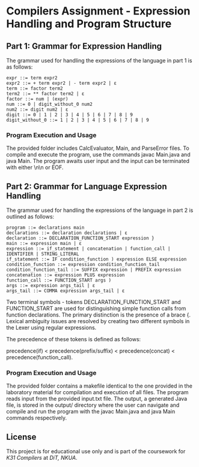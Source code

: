 # Compilers Assignment - Expression Handling and Program Structure

## Part 1: Grammar for Expression Handling

The grammar used for handling the expressions of the language in part 1 is as follows:

```
expr ::= term expr2
expr2 ::= + term expr2 | - term expr2 | ε
term ::= factor term2
term2 ::= ** factor term2 | ε
factor ::= num | (expr)
num ::= 0 | digit_without_0 num2
num2 ::= digit num2 | ε
digit ::= 0 | 1 | 2 | 3 | 4 | 5 | 6 | 7 | 8 | 9
digit_without_0 ::= 1 | 2 | 3 | 4 | 5 | 6 | 7 | 8 | 9
```

### Program Execution and Usage

The provided folder includes CalcEvaluator, Main, and ParseError files. To compile and execute the program, use the commands javac Main.java and java Main. The program awaits user input and the input can be terminated with either \n\n or EOF.

## Part 2: Grammar for Language Expression Handling

The grammar used for handling the expressions of the language in part 2 is outlined as follows:

```
program ::= declarations main
declarations ::= declaration declarations | ε
declaration ::= DECLARATION_FUNCTION_START expression }
main ::= expression main | ε
expression ::= if_statement | concatenation | function_call | IDENTIFIER | STRING_LITERAL
if_statement ::= IF condition_function ) expression ELSE expression
condition_function ::= expression condition_function_tail
condition_function_tail ::= SUFFIX expression | PREFIX expression
concatenation ::= expression PLUS expression
function_call ::= FUNCTION_START args )
args ::= expression args_tail | ε
args_tail ::= COMMA expression args_tail | ε
```

Two terminal symbols - tokens DECLARATION_FUNCTION_START and FUNCTION_START are used for distinguishing simple function calls from function declarations. The primary distinction is the presence of a brace {. Lexical ambiguity issues are resolved by creating two different symbols in the Lexer using regular expressions.

The precedence of these tokens is defined as follows:

precedence(if) < precedence(prefix/suffix) < precedence(concat) < precedence(function_call).

### Program Execution and Usage
The provided folder contains a makefile identical to the one provided in the laboratory material for compilation and execution of all files. The program reads input from the provided input.txt file. The output, a generated Java file, is stored in the output/ directory where the user can navigate and compile and run the program with the javac Main.java and java Main commands respectively.

## License

This project is for educational use only and is part of the coursework for _Κ31 Compilers_ at _DiT, NKUA_.
